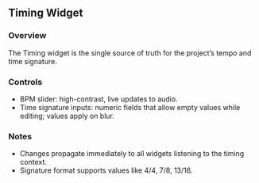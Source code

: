 ## Timing Widget

### Overview
The Timing widget is the single source of truth for the project’s tempo and time signature.

### Controls
- BPM slider: high-contrast, live updates to audio.
- Time signature inputs: numeric fields that allow empty values while editing; values apply on blur.

### Notes
- Changes propagate immediately to all widgets listening to the timing context.
- Signature format supports values like 4/4, 7/8, 13/16.


